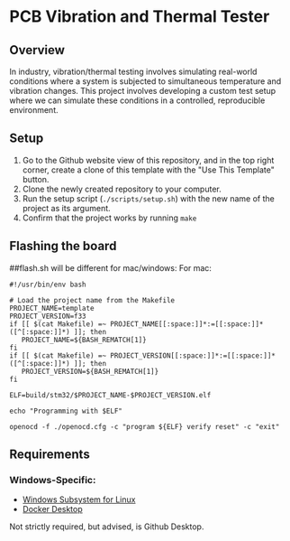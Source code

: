 # PCB Vibration and Thermal Tester

## Overview
In industry, vibration/thermal testing involves simulating real-world conditions where a system is subjected to simultaneous temperature and vibration changes. This project involves developing a custom test setup where we can simulate these conditions in a controlled, reproducible environment. 

## Setup
 1. Go to the Github website view of this repository, and in the top right corner, create a
    clone of this template with the "Use This Template" button.
 2. Clone the newly created repository to your computer.
 3. Run the setup script (`./scripts/setup.sh`) with the new name of the project as its
    argument.
 4. Confirm that the project works by running `make`

## Flashing the board
 ##flash.sh will be different for mac/windows:
 For mac:

 ```
#!/usr/bin/env bash
 
# Load the project name from the Makefile
PROJECT_NAME=template
PROJECT_VERSION=f33
if [[ $(cat Makefile) =~ PROJECT_NAME[[:space:]]*:=[[:space:]]*([^[:space:]]*) ]]; then
    PROJECT_NAME=${BASH_REMATCH[1]}
fi
if [[ $(cat Makefile) =~ PROJECT_VERSION[[:space:]]*:=[[:space:]]*([^[:space:]]*) ]]; then
    PROJECT_VERSION=${BASH_REMATCH[1]}
fi
 
ELF=build/stm32/$PROJECT_NAME-$PROJECT_VERSION.elf

echo "Programming with $ELF"

openocd -f ./openocd.cfg -c "program ${ELF} verify reset" -c "exit"
 ```

## Requirements
### Windows-Specific:
- [Windows Subsystem for Linux](https://learn.microsoft.com/en-us/windows/wsl/install)
- [Docker Desktop](https://docs.docker.com/desktop/install/windows-install/)

Not strictly required, but advised, is Github Desktop.
